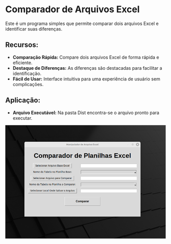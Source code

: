 # Comparador de Arquivos Excel

Este é um programa simples que permite comparar dois arquivos Excel e identificar suas diferenças.

## Recursos:

- **Comparação Rápida:** Compare dois arquivos Excel de forma rápida e eficiente.
- **Destaque de Diferenças:** As diferenças são destacadas para facilitar a identificação.
- **Fácil de Usar:** Interface intuitiva para uma experiência de usuário sem complicações.

## Aplicação:
- **Arquivo Executável:** Na pasta Dist encontra-se o arquivo pronto para executar.

![Imagem Ilustrativa](ManipuladorDeExcel.png)
